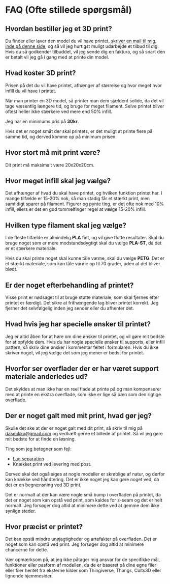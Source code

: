 # FAQ (Ofte stillede spørgsmål)

## Hvordan bestiller jeg et 3D print?
Du finder eller laver den model du vil have printet, [skriver en mail til mig, inde på denne side](/faa-et-tilbud), og så vil jeg hurtigst muligt udarbejde et tilbud til dig. Hvis du så godkender tilbuddet, vil jeg sende dig en faktura, og så snart den er betalt vil jeg gå i gang med at printe din model.

## Hvad koster 3D print?
Prisen på det du vil have printet, afhænger af størrelse og hvor meget hvor infill du vil have i printet.

Når man printer en 3D model, så printer man dem sjældent solide, da det vil tage væsentlig længere tid, og bruge for meget filament. Selve printet bliver oftest heller ikke stærkere ved mere end 50% infill.

Jeg har en minimums pris på **30kr**.

Hvis det er noget småt der skal printets, er det muligt at printe flere på samme tid, og derved komme op på minimum prisen.

## Hvor stort må mit print være?
Dit print må maksimalt være 20x20x20cm.

## Hvor meget infill skal jeg vælge?
Det afhænger af hvad du skal have printet, og hvilken funktion printet har. I mange tilfælde er 15-20% nok, så man stadig får et stærkt print, men samtidigt sparer på filament. Figurer og pynte ting, er det ofte nok med 10% infill, ellers er det en god tommelfinger regel at vælge 15-20% infill.

## Hvilken type filament skal jeg vælge?
I de fleste tilfælde er almindelig **PLA** fint, og vil give flotte resultater. Skal du bruge noget som er mere modstandsdygtigt skal du vælge **PLA-ST**, da det er et stærkere materiale.

Hvis du skal printe noget skal kunne tåle varme, skal du vælge **PETG**. Det er et stærkt materiale, som kan tåle varme op til 70 grader, uden at det bliver blødt.

## Er der noget efterbehandling af printet?
Visse print er nødsaget til at bruge støtte materiale, som skal fjernes efter printet er færdigt. Det sikre at frithængende lag bliver printet korrekt. Jeg fjerner det selvfølgelig inden jeg sender eller du afhenter det.

## Hvad hvis jeg har specielle ønsker til printet?
Jeg er altid åben for at høre om dine ønsker til printet, og vil gøre mit bedste for at opfylde dem. Hvis du har nogle specielle ønsker til supports, eller infill pattern, så skriv dine ønsker i kommentar feltet i formularen. Hvis du ikke skriver noget, vil jeg vælge det som jeg mener er bedst for printet.

## Hvorfor ser overflader der er har været support materiale anderledes ud?
Det skyldes at man ikke har en reel flade at printe på og man kompenserer med at printe en ekstra overflade, som ikke er lige så pæn som den rigtige overflade. 

## Der er noget galt med mit print, hvad gør jeg?
Skulle det ske at der er noget galt med dit print, så skriv til mig på [dasmikko@gmail.com](mailto:dasmikko@gmail.com) og vedhæft gerne et billede af printet. Så vil jeg gøre mit bedste for at finde en løsning.

Ting som jeg betegner som fejl:

- [Lag separation](https://www.simplify3d.com/wp-content/uploads/2019/04/layers-splitting-or-cracking-1024x1024-1-1024x1024.jpg)
- Knækket print ved levering med post.

Derved skal det også siges at nogle modeller er skrøblige af natur, og derfor kan knække ved håndtering. Det er ikke noget jeg kan gøre noget ved, da det er en begrænsning ved 3D print.

Det er normalt at der kan være nogle små bump i overfladen på printet, da det er noget som kan opstå ved print, som kaldes for z-seam og det er helt normalt. Jeg forsøger dog altid at minimere dette ved at gemme dem ikke synlige steder.

## Hvor præcist er printet?
Det kan opstå mindre unøjagtigheder og artefakter på overfladen. Det er noget som kan opstå ved print. Jeg forsøger dog altid at minimere chancerne for dette.
 
Vær opmærksom på, at jeg ikke påtager mig ansvar for de specifikke mål, funktioner eller pasform af modellen, da de er baseret på dine egne filer eller filer hentet fra eksterne kilder som Thingiverse, Thangs, Cults3D    eller lignende hjemmesider.